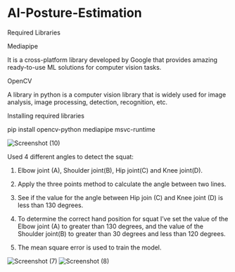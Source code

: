 # AI-Posture-Estimation

Required Libraries

Mediapipe

It is a cross-platform library developed by Google that provides amazing ready-to-use ML solutions for computer vision tasks.

OpenCV 

A library in python is a computer vision library that is widely used for image analysis, image processing, detection, recognition, etc.

Installing required libraries

pip install opencv-python mediapipe msvc-runtime

![Screenshot (10)](https://user-images.githubusercontent.com/114305058/214681395-0120e3ad-f3c0-42a1-9786-d6e393a21d56.png)




Used 4 different angles to detect the squat:

1. Elbow joint (A), Shoulder joint(B), Hip joint(C) and Knee joint(D).

2. Apply the three points method to calculate the angle between two lines.

3. See if the value for the angle between Hip join (C) and Knee joint (D) is less than 130 degrees.

4. To determine the correct hand position for squat I’ve set the value of the Elbow joint (A) to greater than 130 degrees, and the value of the Shoulder joint(B) to greater than 30 degrees and less than 120 degrees.

5. The mean square error is used to train the model.

![Screenshot (7)](https://user-images.githubusercontent.com/114305058/214681221-45f1e495-995e-475f-980e-c563b4d1000e.png)
![Screenshot (8)](https://user-images.githubusercontent.com/114305058/214681271-4551cf57-11e4-4cf1-b354-6ed4dcbcaa92.png)

